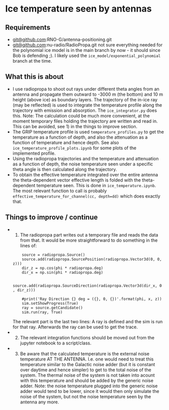 # Ice temperature seen by antennas
## Requirements
* git@github.com:RNO-G/antenna-positioning.git
* git@github.com:nu-radio/RadioPropa.git
  not sure everything needed for the polynomial ice model is in the main branch by now - it should since Bob is defending ;). I likely used the `ice_model/exponential_polynomial` branch at the time. 
## What this is about
* I use radiopropa to shoot out rays under different theta angles from an antenna and propagate them outward to -3000 m (the bottom) and 10 m height (above ice) as boundary layers. The trajectory of the in-ice ray (may be reflected) is used to integrate the temperature profile along the trajectory with emission and absorption. The `ice_integrator.py` does this. Note: The calculation could be much more convenient, at the moment temporary files holding the trajectory are written and read in. This can be avoided, see 1) in the things to improve section.
* The GRIP temperature profile is used `temperature_profiles.py` to get the temperature as a function of depth, and also the attenuation as a function of temperature and hence depth. See also `ice_temperature_profile_plots.ipynb` for some plots of the implemented profile.
* Using the radiopropa trajectories and the temperature and attenuation as a function of depth, the noise temperature seen under a specific theta angle is then calculated along the trajectory.
* To obtain the effective temperature integrated over the entire antenna the theta-dependent vector effective length is folded with the theta-dependent temperature seen. This is done in `ice_temperature.ipynb`. The most relevant function to call is probably `effective_temperature_for_channel(cc, depth=dd)` which does exactly that.
## Things to improve / continue
* 1) The radiopropa part writes out a temporary file and reads the data from that. It would be more straightforward to do something in the lines of:
  ```
      source = radiopropa.Source()
      source.add(radiopropa.SourcePosition(radiopropa.Vector3d(0, 0, z)))
      dir_z = np.cos(phi * radiopropa.deg)
      dir_x = np.sin(phi * radiopropa.deg)
  
      source.add(radiopropa.SourceDirection(radiopropa.Vector3d(dir_x, 0 , dir_z)))
  
      #print('Ray Direction {} deg = ({}, 0, {})'.format(phi, x, z))
      sim.setShowProgress(True)
      ray = source.getCandidate()
      sim.run(ray, True)
  ```
  The relevant part is the last two lines: A ray is defined and the sim is run for that ray. Afterwards the ray can be used to get the trace.
* 2) The relevant integration functions should be moved out from the jupyter notebook to a script/class.
* 3) Be aware that the calculated temperature is the external noise temperature AT THE ANTENNA. I.e. one would need to treat this temperature similar to the Galactic noise adder (but it is constant over daytime and hence simpler) to get to the total noise of the system. The thermal noise of the system is not taken into acount with this temperature and should be added by the generic noise adder. Note: the noise temperature plugged into the generic noise adder would tend to be lower, since it would then only simulate the noise of the system, but not the noise temperature seen by the antenna any more.